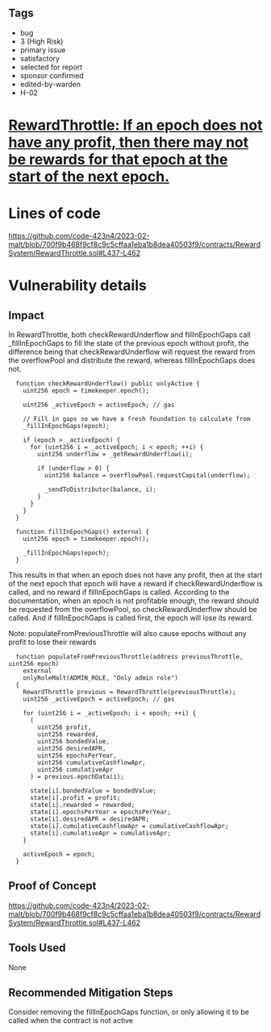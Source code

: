 ## Tags

- bug
- 3 (High Risk)
- primary issue
- satisfactory
- selected for report
- sponsor confirmed
- edited-by-warden
- H-02

# [RewardThrottle: If an epoch does not have any profit, then there may not be rewards for that epoch at the start of the next epoch.](https://github.com/code-423n4/2023-02-malt-findings/issues/20) 

# Lines of code

https://github.com/code-423n4/2023-02-malt/blob/700f9b468f9cf8c9c5cffaa1eba1b8dea40503f9/contracts/RewardSystem/RewardThrottle.sol#L437-L462


# Vulnerability details

## Impact
In RewardThrottle, both checkRewardUnderflow and fillInEpochGaps call _fillInEpochGaps to fill the state of the previous epoch without profit, the difference being that checkRewardUnderflow will request the reward from the overflowPool and distribute the reward, whereas fillInEpochGaps does not.
```solidity
  function checkRewardUnderflow() public onlyActive {
    uint256 epoch = timekeeper.epoch();

    uint256 _activeEpoch = activeEpoch; // gas

    // Fill in gaps so we have a fresh foundation to calculate from
    _fillInEpochGaps(epoch);

    if (epoch > _activeEpoch) {
      for (uint256 i = _activeEpoch; i < epoch; ++i) {
        uint256 underflow = _getRewardUnderflow(i);

        if (underflow > 0) {
          uint256 balance = overflowPool.requestCapital(underflow);

          _sendToDistributor(balance, i);
        }
      }
    }
  }

  function fillInEpochGaps() external {
    uint256 epoch = timekeeper.epoch();

    _fillInEpochGaps(epoch);
  }
```
This results in that when an epoch does not have any profit, then at the start of the next epoch that epoch will have a reward if checkRewardUnderflow is called, and no reward if fillInEpochGaps is called.
According to the documentation, when an epoch is not profitable enough, the reward should be requested from the overflowPool, so checkRewardUnderflow should be called. And if fillInEpochGaps is called first, the epoch will lose its reward.

Note: populateFromPreviousThrottle will also cause epochs without any profit to lose their rewards
```solidity
  function populateFromPreviousThrottle(address previousThrottle, uint256 epoch)
    external
    onlyRoleMalt(ADMIN_ROLE, "Only admin role")
  {
    RewardThrottle previous = RewardThrottle(previousThrottle);
    uint256 _activeEpoch = activeEpoch; // gas

    for (uint256 i = _activeEpoch; i < epoch; ++i) {
      (
        uint256 profit,
        uint256 rewarded,
        uint256 bondedValue,
        uint256 desiredAPR,
        uint256 epochsPerYear,
        uint256 cumulativeCashflowApr,
        uint256 cumulativeApr
      ) = previous.epochData(i);

      state[i].bondedValue = bondedValue;
      state[i].profit = profit;
      state[i].rewarded = rewarded;
      state[i].epochsPerYear = epochsPerYear;
      state[i].desiredAPR = desiredAPR;
      state[i].cumulativeCashflowApr = cumulativeCashflowApr;
      state[i].cumulativeApr = cumulativeApr;
    }

    activeEpoch = epoch;
  }
```
## Proof of Concept
https://github.com/code-423n4/2023-02-malt/blob/700f9b468f9cf8c9c5cffaa1eba1b8dea40503f9/contracts/RewardSystem/RewardThrottle.sol#L437-L462
## Tools Used
None
## Recommended Mitigation Steps
Consider removing the fillInEpochGaps function, or only allowing it to be called when the contract is not active